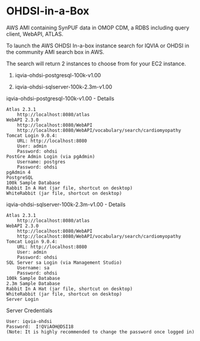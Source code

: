 # OHDSI-in-a-Box
AWS AMI containing SynPUF data in OMOP CDM, a RDBS including query client, WebAPI, ATLAS.

To launch the AWS OHDSI In-a-box instance search for IQVIA or OHDSI in the community AMI search box in AWS.  

The search will return 2 instances to choose from for your EC2 instance. 


1) iqvia-ohdsi-postgresql-100k-v1.00

2) iqvia-ohdsi-sqlserver-100k-2.3m-v1.00


iqvia-ohdsi-postgresql-100k-v1.00 - Details
  
	Atlas 2.3.1
  		http://localhost:8080/atlas
  	WebAPI 2.3.0
   		http://localhost:8080/WebAPI
   		http://localhost:8080/WebAPI/vocabulary/search/cardiomyopathy
  	Tomcat Login 9.0.4:
  		URL: http://localhost:8080
  		User: admin
  		Password: ohdsi
  	PostGre Admin Login (via pgAdmin)
  		Username: postgres
  		Password: ohdsi
  	pgAdmin 4
  	PostgreSQL
  	100k Sample Database
  	Rabbit In A Hat (jar file, shortcut on desktop)
  	WhiteRabbit (jar file, shortcut on desktop)

iqvia-ohdsi-sqlserver-100k-2.3m-v1.00 - Details

	Atlas 2.3.1
		http://localhost:8080/atlas
	WebAPI 2.3.0
		http://localhost:8080/WebAPI
		http://localhost:8080/WebAPI/vocabulary/search/cardiomyopathy
	Tomcat Login 9.0.4:
		URL: http://localhost:8080
		User: admin
		Password: ohdsi
	SQL Server sa Login (via Management Studio)
		Username: sa
		Password: ohdsi
	100k Sample Database
	2.3m Sample Database
	Rabbit In A Hat (jar file, shortcut on desktop)
	WhiteRabbit (jar file, shortcut on desktop)
	Server Login 

Server Credentials

	User: iqvia-ohdsi
	Password:  I!QViAOH@DSI18
	(Note: It is highly recommended to change the password once logged in)
